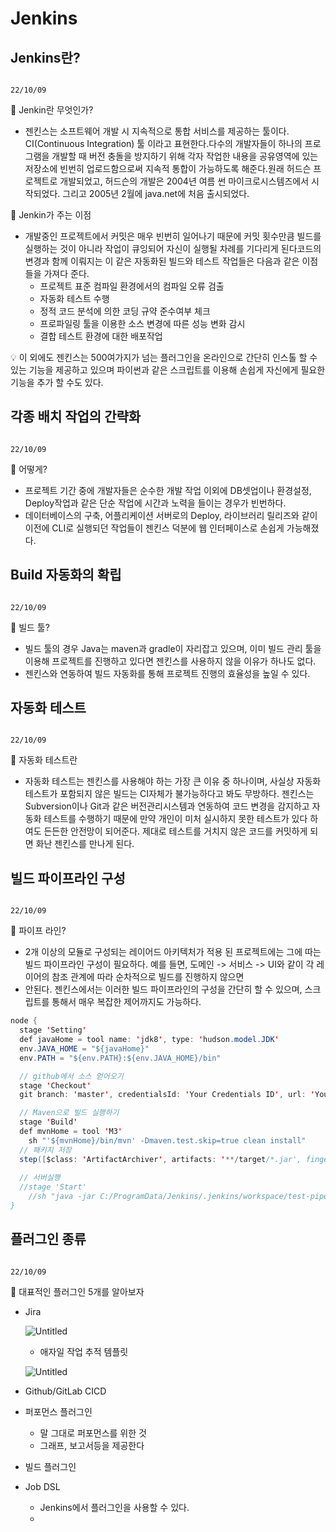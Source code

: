 # Jenkins

## Jenkins란?

                                                                                                                                                        22/10/09

📎 Jenkin란 무엇인가?

- 젠킨스는 소프트웨어 개발 시 지속적으로 통합 서비스를 제공하는 툴이다. CI(Continuous Integration) 툴 이라고 표현한다.다수의 개발자들이 하나의 프로그램을 개발할 때 버전 충돌을 방지하기 위해 각자 작업한 내용을 공유영역에 있는 저장소에 빈번히 업로드함으로써 지속적 통합이 가능하도록 해준다.원래 허드슨 프로젝트로 개발되었고, 허드슨의 개발은 2004년 여름 썬 마이크로시스템즈에서 시작되었다. 그리고 2005년 2월에 java.net에 처음 출시되었다.

📎 Jenkin가 주는 이점

- 개발중인 프로젝트에서 커밋은 매우 빈번히 일어나기 때문에 커밋 횟수만큼 빌드를 실행하는 것이 아니라 작업이 큐잉되어 자신이 실행될 차례를 기다리게 된다코드의 변경과 함께 이뤄지는 이 같은 자동화된 빌드와 테스트 작업들은 다음과 같은 이점들을 가져다 준다.
    - 프로젝트 표준 컴파일 환경에서의 컴파일 오류 검출
    - 자동화 테스트 수행
    - 정적 코드 분석에 의한 코딩 규약 준수여부 체크
    - 프로파일링 툴을 이용한 소스 변경에 따른 성능 변화 감시
    - 결합 테스트 환경에 대한 배포작업
    

<aside>
💡 이 외에도 젠킨스는 500여가지가 넘는 플러그인을 온라인으로 간단히 인스톨 할 수 있는 기능을 제공하고 있으며 파이썬과 같은 스크립트를 이용해 손쉽게 자신에게 필요한 기능을 추가 할 수도 있다.

</aside>

## 각종 배치 작업의 간략화

                                                                                                                                                        22/10/09

📎 어떻게?

- 프로젝트 기간 중에 개발자들은 순수한 개발 작업 이외에 DB셋업이나 환경설정, Deploy작업과 같은 단순 작업에 시간과 노력을 들이는 경우가 빈번하다.
- 데이터베이스의 구축, 어플리케이션 서버로의 Deploy, 라이브러리 릴리즈와 같이 이전에 CLI로 실행되던 작업들이 젠킨스 덕분에 웹 인터페이스로 손쉽게 가능해졌다.

## Build 자동화의 확립

                                                                                                                                                        22/10/09

📎 빌드 툴?

- 빌드 툴의 경우 Java는 maven과 gradle이 자리잡고 있으며, 이미 빌드 관리 툴을 이용해 프로젝트를 진행하고 있다면 젠킨스를 사용하지 않을 이유가 하나도 없다.
- 젠킨스와 연동하여 빌드 자동화를 통해 프로젝트 진행의 효율성을 높일 수 있다.

## 자동화 테스트

                                                                                                                                                        22/10/09

📎 자동화 테스트란

- 자동화 테스트는 젠킨스를 사용해야 하는 가장 큰 이유 중 하나이며, 사실상 자동화 테스트가 포함되지 않은 빌드는 CI자체가 불가능하다고 봐도 무방하다. 젠킨스는 Subversion이나 Git과 같은 버전관리시스템과 연동하여 코드 변경을 감지하고 자동화 테스트를 수행하기 때문에 만약 개인이 미처 실시하지 못한 테스트가 있다 하여도 든든한 안전망이 되어준다. 제대로 테스트를 거치지 않은 코드를 커밋하게 되면 화난 젠킨스를 만나게 된다.

## 빌드 파이프라인 구성

                                                                                                                                                        22/10/09

📎 파이프 라인?

- 2개 이상의 모듈로 구성되는 레이어드 아키텍처가 적용 된 프로젝트에는 그에 따는 빌드 파이프라인 구성이 필요하다. 예를 들면, 도메인 -> 서비스 -> UI와 같이 각 레이어의 참조 관계에 따라 순차적으로 빌드를 진행하지 않으면
- 안된다. 젠킨스에서는 이러한 빌드 파이프라인의 구성을 간단히 할 수 있으며, 스크립트를 통해서 매우 복잡한 제어까지도 가능하다.

```java
node {
  stage 'Setting'
  def javaHome = tool name: 'jdk8', type: 'hudson.model.JDK'
  env.JAVA_HOME = "${javaHome}"
  env.PATH = "${env.PATH}:${env.JAVA_HOME}/bin"

  // github에서 소스 얻어오기
  stage 'Checkout'
  git branch: 'master', credentialsId: 'Your Credentials ID', url: 'Your GitHub URL'

  // Maven으로 빌드 실행하기
  stage 'Build'
  def mvnHome = tool 'M3'
    sh "'${mvnHome}/bin/mvn' -Dmaven.test.skip=true clean install"
  // 패키지 저장
  step([$class: 'ArtifactArchiver', artifacts: '**/target/*.jar', fingerprint: true])
  
  // 서버실행 
  //stage 'Start'
    //sh "java -jar C:/ProgramData/Jenkins/.jenkins/workspace/test-pipeline/target/hr-0.0.1-SNAPSHOT.jar"
}
```

## 플러그인 종류

                                                                                                                                                        22/10/09

📎 대표적인 플러그인 5개를 알아보자

- Jira
    
    ![Untitled](Jenkins%202b451f8a0b8142c48e3ed7b5e3c923b9/Untitled.png)
    
    - 애자일 작업 추적 템플릿
    
    ![Untitled](Jenkins%202b451f8a0b8142c48e3ed7b5e3c923b9/Untitled%201.png)
    

- Github/GitLab CICD
- 퍼포먼스 플러그인
    - 말 그대로 퍼포먼스를 위한 것
    - 그래프, 보고서등을 제공한다
- 빌드 플러그인
- Job DSL
    - Jenkins에서 플러그인을 사용할 수 있다.
    -
